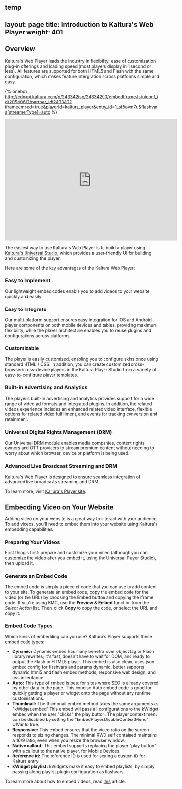 temp
---
layout: page
title: Introduction to Kaltura's Web Player
weight: 401
---


## Overview  

Kaltura's Web Player leads the industry in flexibility, ease of customization, plug-in offerings and loading speed (most players display in 1 second or less). All features are supported for both HTML5 and Flash with the same configuration, which makes feature intergration across platforms simple and easy. 

{% onebox http://cdnapi.kaltura.com/p/243342/sp/24334200/embedIframeJs/uiconf_id/20540612/partner_id/243342?iframeembed=true&playerId=kaltura_player&entry_id=1_sf5ovm7u&flashvars[streamerType]=auto %}

<iframe src="http://cdnapi.kaltura.com/p/243342/sp/24334200/embedIframeJs/uiconf_id/20540612/partner_id/243342?iframeembed=true&playerId=kaltura_player&entry_id=1_sf5ovm7u&flashvars[streamerType]=auto" width="560" height="395" allowfullscreen webkitallowfullscreen mozAllowFullScreen frameborder="0"></iframe>

The easiest way to use Kaltura's Web Player is to build a player using [Kaltura's Universal Studio](https://knowledge.kaltura.com/node/1148), which provides a user-friendly UI for building and customizing the player. 

Here are some of the key advantages of the Kaltura Web Player:

### Easy to Implement  

Our lightweight embed codes enable you to add videos to your website quickly and easily.

### Easy to Integrate  

Our multi-platform support ensures easy integration for iOS and Android player components on both mobile devices and tables, providing maximum flexibility, while the player architecture enables you to reuse plugins and configurations across platforms.

### Customizable  

The player is easily customized, enabling you to configure skins once using standard HTML / CSS. In addition, you can create customized cross-browser/cross-device players in the Kaltura Player Studio from a variety of easy-to-configure player templates.

### Built-in Advertising and Analytics  

The player’s built-in advertising and analytics provides support for a wide range of video ad formats and integrated plugins. In addition, the related videos experience includes an enhanced related video interface, flexible options for related video fulfillment, and events for tracking conversion and retainment.

### Universal Digital Rights Management (DRM)  

Our Universal DRM module enables media companies, content rights owners and OTT providers to stream premium content without needing to worry about which browser, device or platform is being used. 

### Advanced Live Broadcast Streaming and DRM  

Kaltura's Web Player is designed to ensure seamless integration of advanced live broadcasts streaming and DRM.

To learn more, visit [Kaltura's Player site](http://player.kaltura.com/docs/).


## Embedding Video on Your Website  

Adding video on your website is a great way to interact with your audience. To add videos, you'll need to embed them into your website using Kaltura's embedding capabilities.

### Preparing Your Videos  

First thing's first: prepare and customize your video (although you can customize the video after you embed it, using the Universal Player Studio), then upload it.

### Generate an Embed Code  

The embed code is simply a piece of code that you can use to add content to your site. To generate an embed code, copy the embed code for the video (or the URL) by choosing the Embed button and copying the iframe code. If you're using KMC, use the **Preview & Embed** function from the *Select Action* list. Then, click **Copy** to copy the code, or select the URL and copy it.

### Embed Code Types  

Which kinds of embedding can you use? Kaltura's Player supports these embed code types:

* **Dynamic:** Dynamic embed has many benefits over object tag or Flash library rewrites; it's fast, doesn't have to wait for DOM, and ready to output the Flash or HTML5 player. This embed is also clean, uses json embed config for flashvars and params dynamic, better supports dynamic html5 and flash embed methods, responsive web design, and css inheritance.
* **Auto:** This type of embed is best for sites where SEO is already covered by other data in the page. This concise Auto embed code is good for quickly getting a player or widget onto the page without any runtime customisations.
* **Thumbnail:** The thumbnail embed method takes the same arguments as "kWidget.embed".This embed will pass all configurations to the kWidget embed when the user "clicks" the play button. The player context menu can be disabled by setting the "EmbedPlayer.DisableContextMenu" UIVar to true.
* **Responsive:** This embed ensures that the video ratio on the screen responds to sizing changes. The minimal RWD self contained maintains a 16/9 ratio, even when you resize the browser window.
* **Native callout:** This embed supports replacing the player "play button" with a callout to the native player, for Mobile Devices.
* **Reference Id:** The reference ID is used for setting a custom ID for Kaltura entry.
* **kWidget playlist:** kWidgets make it easy to embed playlists, by simply passing along playlist plugin configuration as flashvars.

To learn more about how to embed videos, read [this](http://player.kaltura.com/docs/PlayerRules) article.
